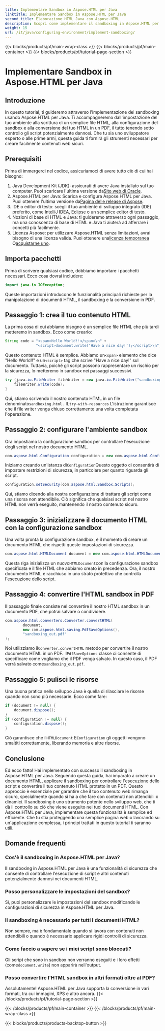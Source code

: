 ```yaml
---
title: Implementare Sandbox in Aspose.HTML per Java
linktitle: Implementare Sandbox in Aspose.HTML per Java
second_title: Elaborazione HTML Java con Aspose.HTML
description: Scopri come implementare il sandboxing in Aspose.HTML per Java per controllare in modo sicuro l'esecuzione degli script nei tuoi documenti HTML e convertirli in PDF.
weight: 15
url: /it/java/configuring-environment/implement-sandboxing/
---
```


{{< blocks/products/pf/main-wrap-class >}}
{{< blocks/products/pf/main-container >}}
{{< blocks/products/pf/tutorial-page-section >}}

# Implementare Sandbox in Aspose.HTML per Java

## Introduzione
In questo tutorial, ti guideremo attraverso l'implementazione del sandboxing usando Aspose.HTML per Java. Ti accompagneremo dall'impostazione del tuo ambiente alla scrittura di un semplice file HTML, alla configurazione del sandbox e alla conversione del tuo HTML in un PDF, il tutto tenendo sotto controllo gli script potenzialmente dannosi. Che tu sia uno sviluppatore esperto o alle prime armi, questa guida ti fornirà gli strumenti necessari per creare facilmente contenuti web sicuri.
## Prerequisiti
Prima di immergerci nel codice, assicuriamoci di avere tutto ciò di cui hai bisogno:
1.  Java Development Kit (JDK): assicurati di avere Java installato sul tuo computer. Puoi scaricare l'ultima versione da[Sito web di Oracle](https://www.oracle.com/java/technologies/javase-downloads.html).
2.  Aspose.HTML per Java: Scarica e configura Aspose.HTML per Java. Puoi ottenere l'ultima versione da[Pagina delle release di Aspose](https://releases.aspose.com/html/java/).
3. IDE o editor di testo: scegli il tuo ambiente di sviluppo integrato (IDE) preferito, come IntelliJ IDEA, Eclipse o un semplice editor di testo.
4. Nozioni di base di HTML e Java: ti guideremo attraverso ogni passaggio, ma una conoscenza di base di HTML e Java ti aiuterà ad afferrare i concetti più facilmente.
5.  Licenza Aspose: per utilizzare Aspose.HTML senza limitazioni, avrai bisogno di una licenza valida. Puoi ottenere una[licenza temporanea](https://purchase.aspose.com/temporary-license/) O[acquistarne uno](https://purchase.aspose.com/buy).

## Importa pacchetti
Prima di scrivere qualsiasi codice, dobbiamo importare i pacchetti necessari. Ecco cosa dovrai includere:
```java
import java.io.IOException;
```
Queste importazioni introducono le funzionalità principali richieste per la manipolazione di documenti HTML, il sandboxing e la conversione in PDF.

## Passaggio 1: crea il tuo contenuto HTML
La prima cosa di cui abbiamo bisogno è un semplice file HTML che più tardi metteremo in sandbox. Ecco come crearlo:
```java
String code = "<span>Hello World!!</span>\n" +
              "<script>document.write('Have a nice day!');</script>\n";
```
 Questo contenuto HTML è semplice. Abbiamo un`<span>` elemento che dice "Hello World!!" e un`<script>` tag che scrive "Have a nice day!" sul documento. Tuttavia, poiché gli script possono rappresentare un rischio per la sicurezza, lo metteremo in sandbox nei passaggi successivi.
```java
try (java.io.FileWriter fileWriter = new java.io.FileWriter("sandboxing.html")) {
    fileWriter.write(code);
}
```
Qui, stiamo scrivendo il nostro contenuto HTML in un file denominato`sandboxing.html` . IL`try-with-resources` L'istruzione garantisce che il file writer venga chiuso correttamente una volta completata l'operazione.
## Passaggio 2: configurare l'ambiente sandbox
Ora impostiamo la configurazione sandbox per controllare l'esecuzione degli script nel nostro documento HTML.
```java
com.aspose.html.Configuration configuration = new com.aspose.html.Configuration();
```
 Iniziamo creando un'istanza di`Configuration`Questo oggetto ci consentirà di impostare restrizioni di sicurezza, in particolare per quanto riguarda gli script.
```java
configuration.setSecurity(com.aspose.html.Sandbox.Scripts);
```
Qui, stiamo dicendo alla nostra configurazione di trattare gli script come una risorsa non attendibile. Ciò significa che qualsiasi script nel nostro HTML non verrà eseguito, mantenendo il nostro contenuto sicuro.
## Passaggio 3: inizializzare il documento HTML con la configurazione sandbox
Una volta pronta la configurazione sandbox, è il momento di creare un documento HTML che rispetti queste impostazioni di sicurezza.
```java
com.aspose.html.HTMLDocument document = new com.aspose.html.HTMLDocument("sandboxing.html", configuration);
```
 Questa riga inizializza un nuovo`HTMLDocument`con la configurazione sandbox specificata e il file HTML che abbiamo creato in precedenza. Ora, il nostro documento HTML è racchiuso in uno strato protettivo che controlla l'esecuzione dello script.
## Passaggio 4: convertire l'HTML sandbox in PDF
Il passaggio finale consiste nel convertire il nostro HTML sandbox in un documento PDF, che potrai salvare o condividere.
```java
com.aspose.html.converters.Converter.convertHTML(
        document,
        new com.aspose.html.saving.PdfSaveOptions(),
        "sandboxing_out.pdf"
);
```
 Noi utilizziamo il`Converter.convertHTML` metodo per convertire il nostro documento HTML in un PDF. Il`PdfSaveOptions` classe ci consente di specificare come vogliamo che il PDF venga salvato. In questo caso, il PDF verrà salvato come`sandboxing_out.pdf`.
## Passaggio 5: pulisci le risorse
Una buona pratica nello sviluppo Java è quella di rilasciare le risorse quando non sono più necessarie. Ecco come fare:
```java
if (document != null) {
    document.dispose();
}
if (configuration != null) {
    configuration.dispose();
}
```
 Ciò garantisce che il`HTMLDocument` E`Configuration` gli oggetti vengono smaltiti correttamente, liberando memoria e altre risorse.

## Conclusione
Ed ecco fatto! Hai implementato con successo il sandboxing in Aspose.HTML per Java. Seguendo questa guida, hai imparato a creare un documento HTML, applicare il sandboxing per controllare l'esecuzione dello script e convertire il tuo contenuto HTML protetto in un PDF. Questo approccio è essenziale per garantire che il tuo contenuto web rimanga sicuro, specialmente quando si ha a che fare con contenuti non attendibili o dinamici.
Il sandboxing è uno strumento potente nello sviluppo web, che ti dà il controllo su ciò che viene eseguito nei tuoi documenti HTML. Con Aspose.HTML per Java, implementare questa funzionalità è semplice ed efficiente. Che tu stia proteggendo una semplice pagina web o lavorando su un'applicazione complessa, i principi trattati in questo tutorial ti saranno utili.
## Domande frequenti
### Cos'è il sandboxing in Aspose.HTML per Java?
Il sandboxing in Aspose.HTML per Java è una funzionalità di sicurezza che consente di controllare l'esecuzione di script e altri contenuti potenzialmente dannosi nei documenti HTML.
### Posso personalizzare le impostazioni del sandbox?
Sì, puoi personalizzare le impostazioni del sandbox modificando le configurazioni di sicurezza in Aspose.HTML per Java.
### Il sandboxing è necessario per tutti i documenti HTML?
Non sempre, ma è fondamentale quando si lavora con contenuti non attendibili o quando è necessario applicare rigidi controlli di sicurezza.
### Come faccio a sapere se i miei script sono bloccati?
 Gli script che sono in sandbox non verranno eseguiti e i loro effetti (come`document.write`) non apparirà nell'output.
### Posso convertire l'HTML sandbox in altri formati oltre al PDF?
Assolutamente! Aspose.HTML per Java supporta la conversione in vari formati, tra cui immagini, XPS e altro ancora.
{{< /blocks/products/pf/tutorial-page-section >}}

{{< /blocks/products/pf/main-container >}}
{{< /blocks/products/pf/main-wrap-class >}}

{{< blocks/products/products-backtop-button >}}
